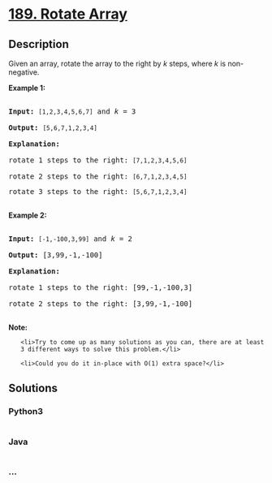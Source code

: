 # [189. Rotate Array](https://leetcode.com/problems/rotate-array)

## Description
<p>Given an array, rotate the array to the right by <em>k</em> steps, where&nbsp;<em>k</em>&nbsp;is non-negative.</p>



<p><strong>Example 1:</strong></p>



<pre>

<strong>Input:</strong> <code>[1,2,3,4,5,6,7]</code> and <em>k</em> = 3

<strong>Output:</strong> <code>[5,6,7,1,2,3,4]</code>

<strong>Explanation:</strong>

rotate 1 steps to the right: <code>[7,1,2,3,4,5,6]</code>

rotate 2 steps to the right: <code>[6,7,1,2,3,4,5]

</code>rotate 3 steps to the right: <code>[5,6,7,1,2,3,4]</code>

</pre>



<p><strong>Example 2:</strong></p>



<pre>

<strong>Input:</strong> <code>[-1,-100,3,99]</code> and <em>k</em> = 2

<strong>Output:</strong> [3,99,-1,-100]

<strong>Explanation:</strong> 

rotate 1 steps to the right: [99,-1,-100,3]

rotate 2 steps to the right: [3,99,-1,-100]

</pre>



<p><strong>Note:</strong></p>



<ul>

	<li>Try to come up as many solutions as you can, there are at least 3 different ways to solve this problem.</li>

	<li>Could you do it in-place with O(1) extra space?</li>

</ul>


## Solutions


<!-- tabs:start -->

### **Python3**

```python

```

### **Java**

```java

```

### **...**
```

```

<!-- tabs:end -->